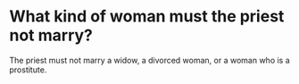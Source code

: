 # What kind of woman must the priest not marry?

The priest must not marry a widow, a divorced woman, or a woman who is a prostitute.
